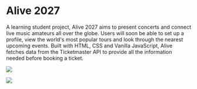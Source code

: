# Alive 2027
A learning student project, Alive 2027 aims to present concerts and connect live music amateurs all over the globe. Users will soon be able to set up a profile, view the world's most popular tours and look through the nearest upcoming events.
Built with HTML, CSS and Vanilla JavaScript, Alive fetches data from the Ticketmaster API to provide all the information needed before booking a ticket.

![](images/RDME1)

![](images/RDME2)
